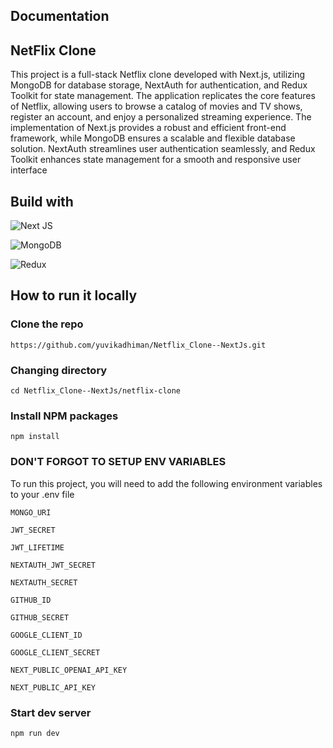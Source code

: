 
## Documentation
## NetFlix Clone
This project is a full-stack Netflix clone developed with Next.js, utilizing MongoDB for database storage, NextAuth for authentication, and Redux Toolkit for state management. 
The application replicates the core features of Netflix, allowing users to browse a catalog of movies and TV shows, register an account, and enjoy a personalized streaming experience. 
The implementation of Next.js provides a robust and efficient front-end framework, 
while MongoDB ensures a scalable and flexible database solution. NextAuth streamlines user authentication seamlessly, and Redux Toolkit enhances state management 
for a smooth and responsive user interface


## Build with

![Next JS](https://img.shields.io/badge/Next-black?style=for-the-badge&logo=next.js&logoColor=white)

![MongoDB](https://img.shields.io/badge/MongoDB-%234ea94b.svg?style=for-the-badge&logo=mongodb&logoColor=white)

![Redux](https://img.shields.io/badge/redux-%23593d88.svg?style=for-the-badge&logo=redux&logoColor=white)


## How to run it locally

### Clone the repo
```
https://github.com/yuvikadhiman/Netflix_Clone--NextJs.git
```

### Changing directory
```
cd Netflix_Clone--NextJs/netflix-clone
```

### Install NPM packages
```
npm install
```
### DON'T FORGOT TO SETUP ENV VARIABLES

To run this project, you will need to add the following environment variables to your .env file

`MONGO_URI`

`JWT_SECRET` 

`JWT_LIFETIME`

`NEXTAUTH_JWT_SECRET`

`NEXTAUTH_SECRET`

`GITHUB_ID`

`GITHUB_SECRET`

`GOOGLE_CLIENT_ID`

`GOOGLE_CLIENT_SECRET`

`NEXT_PUBLIC_OPENAI_API_KEY`

`NEXT_PUBLIC_API_KEY`

### Start dev server 
```
npm run dev
```

